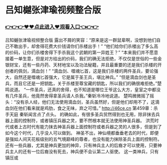 # 吕知樾张津瑜视频整合版

### <a href="https://github.com/kjiuo/xiao/issues/1">👉👉👉♥♥点此进入♥观看入口👈👉👉</a>

吕知樾张津瑜视频整合版
露出不屑的笑容：“原来是这一群鼠辈啊，没想到他们自己不敢出手，却舍得花费大价钱请你们杀楼出手！”
    “他们给你们杀楼出了多么高的价码，让你们杀楼舍得下手杀我这个武朝的第一异姓王？”
    “本来我们并不愿意接着一单生意，但是对方给出的价码，我们的确无法拒绝，不仅仅是世俗的一些金银财宝，还有一些丹药、天材地宝以及功法秘籍，并且最重要的还是我们杀楼的开创者的佩剑，滴血剑！”
    “滴血剑、噬魂匕首，这是我们杀楼的两件圣兵，要论强大，自然还是噬魂匕首强大，它是属于圣王兵，堪比神兵。”
    “但是滴血剑也是圣兵，而且它还是一把钥匙，关于杀楼至尊宝藏的钥匙，所以我们的确很难拒绝。”楚鸣说道。
    “一件圣兵，还真的舍得，也不知道是哪位王爷这么大方，皇室之中都没有几件圣兵，他竟然舍得拿圣兵请人杀我。”秦斩冷冷地说道。
    楚鸣微微摇了摇头：“没有杀人经，他们无法使用滴血剑，圣兵虽然好，但是他们却用不了，这滴血剑在他们看来就是鸡肋，食之无味，弃之可惜。”
http://46ce.cn
第459章：杀手天庭
    秦斩闻言点了点头。
    的确如此，有很多圣兵贸然得到也无用，除非抹去兵器上面的控制符，或者镇压兵器之灵，要不然根本就无法使用神圣兵器。
    洪荒时代或者上古时代有能力抹去神圣兵器上面控制符或者兵器之灵的人很多，但是到了如今这个时代，几乎没人可以做到。
    神圣不出，神仙境都垂垂老去的时代，即便是强如人间天花板级别的五气境巅峰的尊者，也没有能力抹除圣兵上面的控制符。
    还有一些兵器，尤其是神兵更加的神异，只有神兵主人的后裔才可以使用，只要神兵主人的还有一位后裔没有死去，神兵便不会认第二人驱使。
    这一类神兵，只有镇压或
